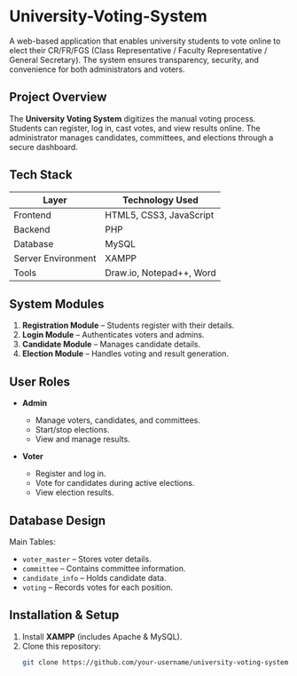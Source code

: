 # University-Voting-System

A web-based application that enables university students to vote online to elect their CR/FR/FGS (Class Representative / Faculty Representative / General Secretary). The system ensures transparency, security, and convenience for both administrators and voters.


## Project Overview
The **University Voting System** digitizes the manual voting process. Students can register, log in, cast votes, and view results online. The administrator manages candidates, committees, and elections through a secure dashboard.


##  Tech Stack

| Layer | Technology Used |
|-------|------------------|
| Frontend | HTML5, CSS3, JavaScript |
| Backend | PHP |
| Database | MySQL |
| Server Environment | XAMPP |
| Tools | Draw.io, Notepad++, Word |


## System Modules

1. **Registration Module** – Students register with their details.  
2. **Login Module** – Authenticates voters and admins.  
3. **Candidate Module** – Manages candidate details.  
4. **Election Module** – Handles voting and result generation.  


## User Roles

- **Admin**
  - Manage voters, candidates, and committees.
  - Start/stop elections.
  - View and manage results.

- **Voter**
  - Register and log in.
  - Vote for candidates during active elections.
  - View election results.


## Database Design

Main Tables:
- `voter_master` – Stores voter details.
- `committee` – Contains committee information.
- `candidate_info` – Holds candidate data.
- `voting` – Records votes for each position.


## Installation & Setup

1. Install **XAMPP** (includes Apache & MySQL).
2. Clone this repository:
   ```bash
   git clone https://github.com/your-username/university-voting-system.git
